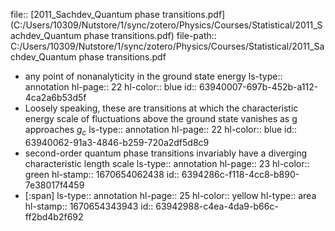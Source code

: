 file:: [2011_Sachdev_Quantum phase transitions.pdf](C:/Users/10309/Nutstore/1/sync/zotero/Physics/Courses/Statistical/2011_Sachdev_Quantum phase transitions.pdf)
file-path:: C:/Users/10309/Nutstore/1/sync/zotero/Physics/Courses/Statistical/2011_Sachdev_Quantum phase transitions.pdf

- any point of nonanalyticity in the ground state energy 
  ls-type:: annotation
  hl-page:: 22
  hl-color:: blue
  id:: 63940007-697b-452b-a112-4ca2a6b53d5f
- Loosely speaking, these are transitions at which the characteristic energy scale of fluctuations above the ground state vanishes as g approaches $g_c$
  ls-type:: annotation
  hl-page:: 22
  hl-color:: blue
  id:: 63940062-91a3-4846-b259-720a2df5d8c9
- second-order quantum phase transitions invariably have a diverging characteristic length scale
  ls-type:: annotation
  hl-page:: 23
  hl-color:: green
  hl-stamp:: 1670654062438
  id:: 6394286c-f118-4cc8-b890-7e38017f4459
- [:span]
  ls-type:: annotation
  hl-page:: 25
  hl-color:: yellow
  hl-type:: area
  hl-stamp:: 1670654343943
  id:: 63942988-c4ea-4da9-b66c-ff2bd4b2f692